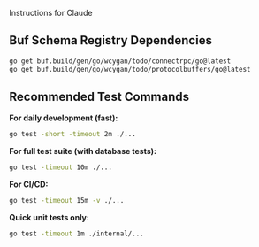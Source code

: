 Instructions for Claude

## Buf Schema Registry Dependencies

```bash
go get buf.build/gen/go/wcygan/todo/connectrpc/go@latest
go get buf.build/gen/go/wcygan/todo/protocolbuffers/go@latest
```

## Recommended Test Commands

**For daily development (fast):**
```bash
go test -short -timeout 2m ./...
```

**For full test suite (with database tests):**
```bash
go test -timeout 10m ./...
```

**For CI/CD:**
```bash
go test -timeout 15m -v ./...
```

**Quick unit tests only:**
```bash
go test -timeout 1m ./internal/...
```